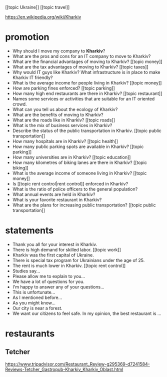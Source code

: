 [[topic Ukraine]]
[[topic travel]]

https://en.wikipedia.org/wiki/Kharkiv

# promotion 

- Why should I move my company to **Kharkiv**?
- What are the pros and cons for an IT company to move to Kharkiv?
- What are the financial advantages of moving to Kharkiv? [[topic money]]
- What are the tax advantages of moving to Kharkiv? [[topic taxes]]
- Why would IT guys like Kharkiv? What infrastructure is in place to make Kharkiv IT friendly?
- What is the average income for people living in Kharkiv? [[topic money]]
- How are parking fines enforced? [[topic parking]]
- How many high end restaurants are there in Kharkiv? [[topic restaurant]]
- Names some services or activities that are suitable for an IT oriented crowd.
- What can you tell us about the ecology of Kharkiv?
- What are the benefits of moving to Kharkiv?
- What are the roads like in Kharkiv? [[topic roads]]
- What is the mix of business services in Kharkiv?
- Describe the status of the public transportation in Kharkiv. [[topic public transportation]]
- How many hospitals are in Kharkiv? [[topic health]]
- How many public parking spots are available in Kharkiv? [[topic parking]]
- How many universities are in Kharkiv? [[topic education]]
- How many kilometres of biking lanes are there in Kharkiv? [[topic biking]]
- What is the average income of someone living in Kharkiv? [[topic money]]
- Is [[topic rent control|rent control]] enforced in  Kharkiv?
- What is the ratio of police officers to the general population?
- What annual events are held in Kharkiv?
- What is your favorite restaurant in Kharkiv?
- What are the plans for increasing public transportation?  [[topic public transportation]]
# statements

- Thank you all for your interest in Kharkiv.
- There is high demand for skilled labor. [[topic work]]
- Kharkiv was the first capital of Ukraine.
- There is special tax program for Ukrainians under the age of 25.
- The rent is much lower in Kharkiv. [[topic rent control]]
- Studies say... 
- Please allow me to explain to you...
- We have a lot of questions for you.
- I'm happy to answer any of your questions...
- This is unfortunate...
- As I mentioned before... 
- As you might know...
- Our city is near a forest.
- We want our citizens to feel safe.
In my opinion, the best restaurant is ...

# restaurants
## Tetcher
https://www.tripadvisor.com/Restaurant_Review-g295369-d7241584-Reviews-Tetcher_Gastropub-Kharkiv_Kharkiv_Oblast.html

